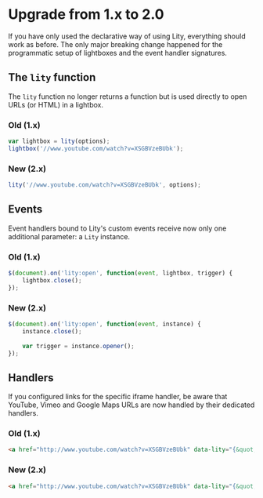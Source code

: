Upgrade from 1.x to 2.0
=======================

If you have only used the declarative way of using Lity, everything should work
as before. The only major breaking change happened for the programmatic setup
of lightboxes and the event handler signatures.

The `lity` function
-------------------

The `lity` function no longer returns a function but is used directly to open
URLs (or HTML) in a lightbox.

### Old (1.x)

```javascript
var lightbox = lity(options);
lightbox('//www.youtube.com/watch?v=XSGBVzeBUbk');
```

### New (2.x)

```javascript
lity('//www.youtube.com/watch?v=XSGBVzeBUbk', options);
```

Events
------

Event handlers bound to Lity's custom events receive now only one additional
parameter: a `Lity` instance.

### Old (1.x)

```javascript
$(document).on('lity:open', function(event, lightbox, trigger) {
    lightbox.close();
});
```

### New (2.x)

```javascript
$(document).on('lity:open', function(event, instance) {
    instance.close();
    
    var trigger = instance.opener();
});
```

Handlers
--------

If you configured links for the specific iframe handler, be aware that YouTube,
Vimeo and Google Maps URLs are now handled by their dedicated handlers.

### Old (1.x)

```html
<a href="http://www.youtube.com/watch?v=XSGBVzeBUbk" data-lity="{&quot;handler&quot;: &quot;iframe&quot;}">Video</a>
```

### New (2.x)

```html
<a href="http://www.youtube.com/watch?v=XSGBVzeBUbk" data-lity="{&quot;handler&quot;: &quot;youtube&quot;}">Video</a>
```
